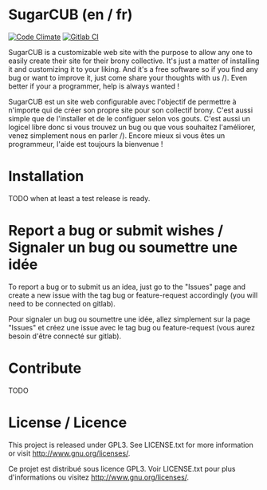 # SugarCUB (en / fr)

[![Code Climate](https://codeclimate.com/github/bronycub/sugarcub/badges/gpa.svg)](https://codeclimate.com/github/bronycub/sugarcub)
[![Gitlab CI](https://ci.gitlab.com/projects/775/status.png?ref=dev)](https://ci.gitlab.com/projects/775/status.png?ref=dev)

SugarCUB is a customizable web site with the purpose to allow any one to easily create their site for their brony collective. It's just a matter of installing it and customizing it to your liking. And it's a free software so if you find any bug or want to improve it, just come share your thoughts with us /). Even better if your a programmer, help is always wanted !

SugarCUB est un site web configurable avec l'objectif de permettre à n'importe qui de créer son propre site pour son collectif brony. C'est aussi simple que de l'installer et de le configuer selon vos gouts. C'est aussi un logicel libre donc si vous trouvez un bug ou que vous souhaitez l'améliorer, venez simplement nous en parler /). Encore mieux si vous êtes un programmeur, l'aide est toujours la bienvenue !

# Installation

TODO when at least a test release is ready.

# Report a bug or submit wishes / Signaler un bug ou soumettre une idée

To report a bug or to submit us an idea, just go to the "Issues" page and create a new issue with the tag bug or feature-request accordingly (you will need to be connected on gitlab).

Pour signaler un bug ou soumettre une idée, allez simplement sur la page "Issues" et créez une issue avec le tag bug ou feature-request (vous aurez besoin d'être connecté sur gitlab).

# Contribute

TODO

# License / Licence

This project is released under GPL3. See LICENSE.txt for more information or visit http://www.gnu.org/licenses/.

Ce projet est distribué sous licence GPL3. Voir LICENSE.txt pour plus d'informations ou visitez  http://www.gnu.org/licenses/.


